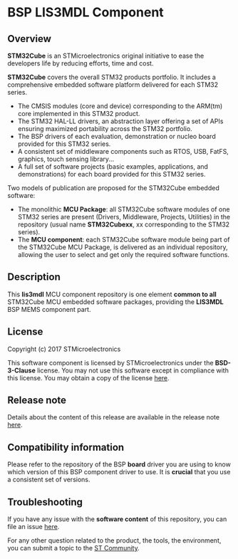 # BSP LIS3MDL Component

## Overview

**STM32Cube** is an STMicroelectronics original initiative to ease the developers life by reducing efforts, time and cost.

**STM32Cube** covers the overall STM32 products portfolio. It includes a comprehensive embedded software platform delivered for each STM32 series.
   * The CMSIS modules (core and device) corresponding to the ARM(tm) core implemented in this STM32 product.
   * The STM32 HAL-LL drivers, an abstraction layer offering a set of APIs ensuring maximized portability across the STM32 portfolio.
   * The BSP drivers of each evaluation, demonstration or nucleo board provided for this STM32 series.
   * A consistent set of middleware components such as RTOS, USB, FatFS, graphics, touch sensing library...
   * A full set of software projects (basic examples, applications, and demonstrations) for each board provided for this STM32 series.

Two models of publication are proposed for the STM32Cube embedded software:
   * The monolithic **MCU Package**: all STM32Cube software modules of one STM32 series are present (Drivers, Middleware, Projects, Utilities) in the repository (usual name **STM32Cubexx**, xx corresponding to the STM32 series).
   * The **MCU component**: each STM32Cube software module being part of the STM32Cube MCU Package, is delivered as an individual repository, allowing the user to select and get only the required software functions.

## Description

This **lis3mdl** MCU component repository is one element **common to all** STM32Cube MCU embedded software packages, providing the **LIS3MDL** BSP MEMS component part.

## License

Copyright (c) 2017 STMicroelectronics

This software component is licensed by STMicroelectronics under the **BSD-3-Clause** license. You may not use this software except in compliance with this license. You may obtain a copy of the license [here](https://opensource.org/licenses/BSD-3-Clause).

## Release note

Details about the content of this release are available in the release note [here](https://htmlpreview.github.io/?https://github.com/STMicroelectronics/lis3mdl/blob/main/Release_Notes.html).

## Compatibility information

Please refer to the repository of the BSP **board** driver you are using to know which version of this BSP component driver to use. It is **crucial** that you use a consistent set of versions.

## Troubleshooting

If you have any issue with the **software content** of this repository, you can file an issue [here](https://github.com/STMicroelectronics/lis3mdl/issues/new/choose).

For any other question related to the product, the tools, the environment, you can submit a topic to the [ST Community](https://community.st.com/s/).
